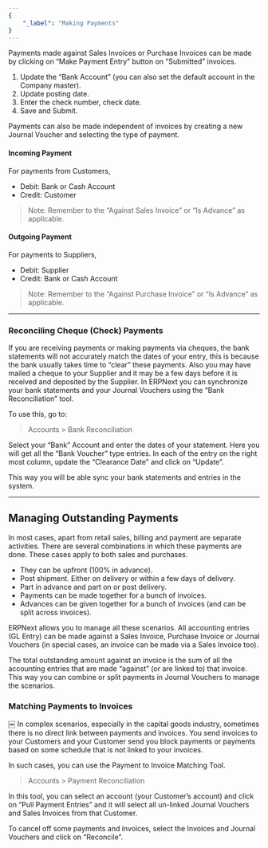 ```yaml
---
{
	"_label": "Making Payments"
}
---
```

Payments made against Sales Invoices or Purchase Invoices can be made by clicking on “Make Payment Entry” button on “Submitted” invoices.

1. Update the “Bank Account” (you can also set the default account in the Company master).
1. Update posting date.
1. Enter the check number, check date.
1. Save and Submit.

Payments can also be made independent of invoices by creating a new Journal Voucher and selecting the type of payment.

#### Incoming Payment

For payments from Customers,

- Debit: Bank or Cash Account
- Credit: Customer

> Note: Remember to the “Against Sales Invoice” or “Is Advance” as applicable.

#### Outgoing Payment

For payments to Suppliers,

- Debit: Supplier
- Credit: Bank or Cash Account

> Note: Remember to the “Against Purchase Invoice” or “Is Advance” as applicable.

---

### Reconciling Cheque (Check) Payments

If you are receiving payments or making payments via cheques, the bank statements will not accurately match the dates of your entry, this is because the bank usually takes time to “clear” these payments. Also you may have mailed a cheque to your Supplier and it may be a few days before it is received and deposited by the Supplier. In ERPNext you can synchronize your bank statements and your Journal Vouchers using the “Bank Reconciliation” tool.

To use this, go to:

> Accounts > Bank Reconciliation

Select your “Bank” Account and enter the dates of your statement. Here you will get all the “Bank Voucher” type entries. In each of the entry on the right most column, update the “Clearance Date” and click on “Update”.

This way you will be able sync your bank statements and entries in the system.

---

## Managing Outstanding Payments

In most cases, apart from retail sales, billing and payment are separate activities. There are several combinations in which these payments are done. These cases apply to both sales and purchases.

- They can be upfront (100% in advance).
- Post shipment. Either on delivery or within a few days of delivery.
- Part in advance and part on or post delivery.
- Payments can be made together for a bunch of invoices.
- Advances can be given together for a bunch of invoices (and can be split across invoices).

ERPNext allows you to manage all these scenarios. All accounting entries (GL Entry) can be made against a Sales Invoice, Purchase Invoice or Journal Vouchers (in special cases, an invoice can be made via a Sales Invoice too).

The total outstanding amount against an invoice is the sum of all the accounting entries that are made “against” (or are linked to) that invoice. This way you can combine or split payments in Journal Vouchers to manage the scenarios.

### Matching Payments to Invoices
￼
In complex scenarios, especially in the capital goods industry, sometimes there is no direct link between payments and invoices. You send invoices to your Customers and your Customer send you block payments or payments based on some schedule that is not linked to your invoices. 

In such cases, you can use the Payment to Invoice Matching Tool.

> Accounts > Payment Reconciliation

In this tool, you can select an account (your Customer’s account) and click on “Pull Payment Entries” and it will select all un-linked Journal Vouchers and Sales Invoices from that Customer.

To cancel off some payments and invoices, select the Invoices and Journal Vouchers and click on “Reconcile”.